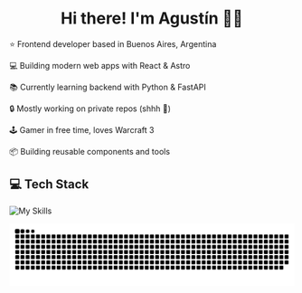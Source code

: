 <h1 align="center">Hi there! I'm Agustín 👋👾</h1>


⭐ Frontend developer based in Buenos Aires, Argentina

💻 Building modern web apps with React & Astro

📚 Currently learning backend with Python & FastAPI

🔒 Mostly working on private repos (shhh 🤫)

🕹️ Gamer in free time, loves Warcraft 3

📦 Building reusable components and tools


## 💻 Tech Stack

![My Skills](https://skillicons.dev/icons?i=js)

![snake](assets/snake.svg)

<!--
**agustin-gauna/agustin-gauna** is a ✨ _special_ ✨ repository because its `README.md` (this file) appears on your GitHub profile.

Here are some ideas to get you started:

- 🔭 I’m currently working on ...
- 🌱 I’m currently learning ...
- 👯 I’m looking to collaborate on ...
- 🤔 I’m looking for help with ...
- 💬 Ask me about ...
- 📫 How to reach me: ...
- 😄 Pronouns: ...
- ⚡ Fun fact: ...
-->

